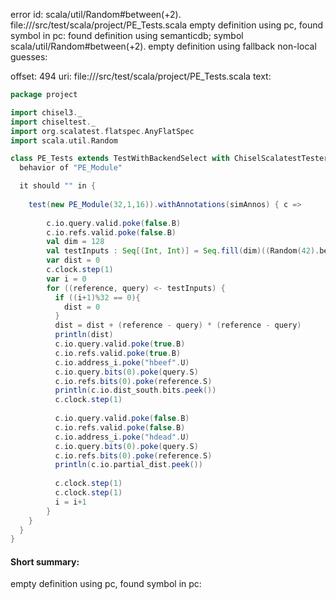 error id: scala/util/Random#between(+2).
file://<WORKSPACE>/src/test/scala/project/PE_Tests.scala
empty definition using pc, found symbol in pc: 
found definition using semanticdb; symbol scala/util/Random#between(+2).
empty definition using fallback
non-local guesses:

offset: 494
uri: file://<WORKSPACE>/src/test/scala/project/PE_Tests.scala
text:
```scala
package project

import chisel3._
import chiseltest._
import org.scalatest.flatspec.AnyFlatSpec
import scala.util.Random

class PE_Tests extends TestWithBackendSelect with ChiselScalatestTester {
  behavior of "PE_Module"

  it should "" in {
    
    test(new PE_Module(32,1,16)).withAnnotations(simAnnos) { c =>
      
        c.io.query.valid.poke(false.B)
        c.io.refs.valid.poke(false.B)
        val dim = 128
        val testInputs : Seq[(Int, Int)] = Seq.fill(dim)((Random(42).betwe@@en(-10, 11), Random.between(-10, 11)))
        var dist = 0
        c.clock.step(1)
        var i = 0
        for ((reference, query) <- testInputs) {
          if ((i+1)%32 == 0){
            dist = 0
          }
          dist = dist + (reference - query) * (reference - query)
          println(dist)
          c.io.query.valid.poke(true.B)
          c.io.refs.valid.poke(true.B)
          c.io.address_i.poke("hbeef".U)
          c.io.query.bits(0).poke(query.S)
          c.io.refs.bits(0).poke(reference.S)
          println(c.io.dist_south.bits.peek())
          c.clock.step(1)
          
          c.io.query.valid.poke(false.B)
          c.io.refs.valid.poke(false.B)
          c.io.address_i.poke("hdead".U)
          c.io.query.bits(0).poke(query.S)
          c.io.refs.bits(0).poke(reference.S)
          println(c.io.partial_dist.peek())
          
          c.clock.step(1)
          c.clock.step(1)
          i = i+1
        }
    }
  }
}

```


#### Short summary: 

empty definition using pc, found symbol in pc: 